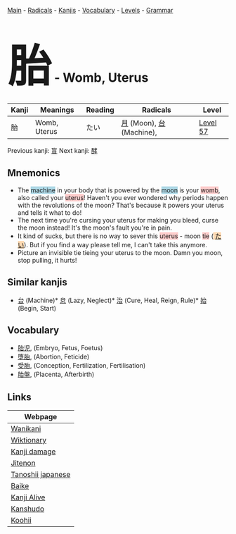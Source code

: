 <style> bigfont {font-size: 100px}</style>
[Main](../README.md) -
[Radicals](../radicals.md) -
[Kanjis](../kanjis.md) -
[Vocabulary](../vocabulary.md) -
[Levels](../levels.md) -
[Grammar](../grammar.md)
# <bigfont> 胎</bigfont> - Womb, Uterus 

| Kanji | Meanings | Reading | Radicals | Level |
| --- | --- | --- | --- | --- |
| 胎 | Womb, Uterus | たい | [月](../radicals/月.md) (Moon), [台](../radicals/台.md) (Machine),  | [Level 57](../levels/wk_level57.md) |

Previous kanji: [盲](盲.md) Next kanji: [酵](酵.md) 

## Mnemonics
 * The <span style="background-color:#ADD8E6"> machine</span> in your body that is powered by the <span style="background-color:#ADD8E6"> moon</span> is your <span style="background-color:#ffcccb"> womb</span>, also called your <span style="background-color:#ffcccb"> uterus</span>! Haven't you ever wondered why periods happen with the revolutions of the moon? That's because it powers your uterus and tells it what to do!
* The next time you're cursing your uterus for making you bleed, curse the moon instead! It's the moon's fault you're in pain.
* It kind of sucks, but there is no way to sever this <span style="background-color:#ffcccb"> uterus</span> - moon <span style="background-color:#ffcccb"> tie</span> (<span style="background-color:#fed8b1"> [たい](https://jisho.org/search/たい)</span>). But if you find a way please tell me, I can't take this anymore.
* Picture an invisible tie tieing your uterus to the moon. Damn you moon, stop pulling, it hurts!


## Similar kanjis
 * [台](台.md) (Machine)* [怠](怠.md) (Lazy, Neglect)* [治](治.md) (Cure, Heal, Reign, Rule)* [始](始.md) (Begin, Start)


## Vocabulary
 * [胎児](../vocabulary/胎.md), (Embryo, Fetus, Foetus)
* [堕胎](../vocabulary/胎.md), (Abortion, Feticide)
* [受胎](../vocabulary/胎.md), (Conception, Fertilization, Fertilisation)
* [胎盤](../vocabulary/胎.md), (Placenta, Afterbirth)



## Links 

| Webpage |
| --- |
| [Wanikani          ](https://www.wanikani.com/kanji/胎) |
| [Wiktionary        ](https://en.wiktionary.org/wiki/胎) |
| [Kanji damage      ](http://www.kanjidamage.com/kanji/search?utf8=✓&q=胎) |
| [Jitenon           ](https://jitenon.com/kanji/胎) |
| [Tanoshii japanese ](https://www.tanoshiijapanese.com/dictionary/kanji.cfm?k=胎) |
| [Baike             ](https://baike.baidu.com/item/胎) |
| [Kanji Alive       ](https://app.kanjialive.com/胎) |
| [Kanshudo          ](https://www.kanshudo.com/searchmn?q=胎) |
| [Koohii            ](https://kanji.koohii.com/study/kanji/胎) |
